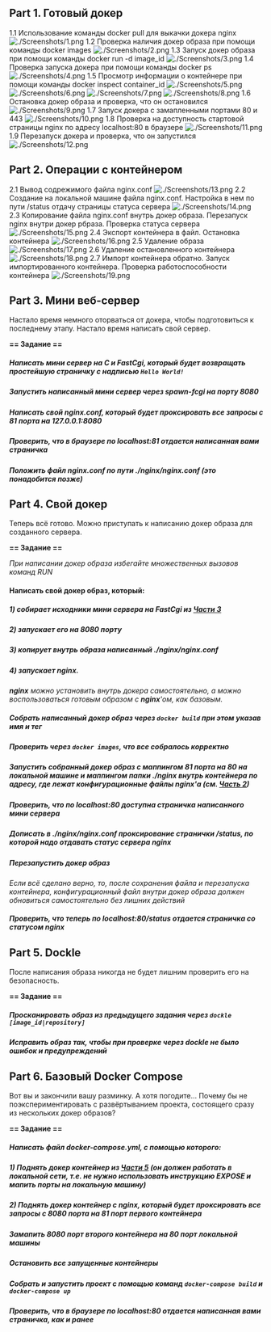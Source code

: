 ## Part 1. Готовый докер

1.1 Использование команды docker pull для выкачки докера nginx
![./Screenshots/1.png](./Screenshots/1.png)
1.2 Проверка наличия докер образа при помощи команды docker images
![./Screenshots/2.png](./Screenshots/2.png)
1.3 Запуск докер образа при помощи команды docker run -d image_id
![./Screenshots/3.png](./Screenshots/3.png)
1.4 Проверка запуска докера при помощи команды docker ps
![./Screenshots/4.png](./Screenshots/4.png)
1.5 Просмотр информации о контейнере при помощи команды docker inspect container_id
![./Screenshots/5.png](./Screenshots/5.png)
![./Screenshots/6.png](./Screenshots/6.png)
![./Screenshots/7.png](./Screenshots/7.png)
![./Screenshots/8.png](./Screenshots/8.png)
1.6 Остановка докер образа и проверка, что он остановился
![./Screenshots/9.png](./Screenshots/9.png)
1.7 Запуск докера с замапленными портами 80 и 443
![./Screenshots/10.png](./Screenshots/10.png)
1.8 Проверка на доступность стартовой страницы nginx по адресу localhost:80 в браузере
![./Screenshots/11.png](./Screenshots/11.png)
1.9 Перезапуск докера и проверка, что он запустился
![./Screenshots/12.png](./Screenshots/12.png)

## Part 2. Операции с контейнером

2.1 Вывод содрежимого файла nginx.conf
![./Screenshots/13.png](./Screenshots/13.png)
2.2 Создание на локальной машине файла nginx.conf. Настройка в нем по пути /status отдачу страницы статуса сервера
![./Screenshots/14.png](./Screenshots/14.png)
2.3 Копирование файла nginx.conf внутрь докер образа. Перезапуск nginx внутри докер рбраза. Проверка статуса сервера
![./Screenshots/15.png](./Screenshots/15.png)
2.4 Экспорт контейнера в файл. Остановка контейнера
![./Screenshots/16.png](./Screenshots/16.png)
2.5 Удаление образа
![./Screenshots/17.png](./Screenshots/17.png)
2.6 Удаление остановленного контейнера
![./Screenshots/18.png](./Screenshots/18.png)
2.7 Импорт контейнера обратно. Запуск импортированного контейнера. Проверка работоспособности контейнера
![./Screenshots/19.png](./Screenshots/19.png)

## Part 3. Мини веб-сервер

Настало время немного оторваться от докера, чтобы подготовиться к последнему этапу. Настало время написать свой сервер.

**== Задание ==**

##### Написать мини сервер на **C** и **FastCgi**, который будет возвращать простейшую страничку с надписью `Hello World!`
##### Запустить написанный мини сервер через *spawn-fcgi* на порту 8080
##### Написать свой *nginx.conf*, который будет проксировать все запросы с 81 порта на *127.0.0.1:8080*
##### Проверить, что в браузере по *localhost:81* отдается написанная вами страничка
##### Положить файл *nginx.conf* по пути *./nginx/nginx.conf* (это понадобится позже)

## Part 4. Свой докер

Теперь всё готово. Можно приступать к написанию докер образа для созданного сервера.

**== Задание ==**

*При написании докер образа избегайте множественных вызовов команд RUN*

#### Написать свой докер образ, который:
##### 1) собирает исходники мини сервера на FastCgi из [Части 3](#part-3-мини-веб-сервер)
##### 2) запускает его на 8080 порту
##### 3) копирует внутрь образа написанный *./nginx/nginx.conf*
##### 4) запускает **nginx**.
_**nginx** можно установить внутрь докера самостоятельно, а можно воспользоваться готовым образом с **nginx**'ом, как базовым._

##### Собрать написанный докер образ через `docker build` при этом указав имя и тег
##### Проверить через `docker images`, что все собралось корректно
##### Запустить собранный докер образ с маппингом 81 порта на 80 на локальной машине и маппингом папки *./nginx* внутрь контейнера по адресу, где лежат конфигурационные файлы **nginx**'а (см. [Часть 2](#part-2-операции-с-контейнером))
##### Проверить, что по localhost:80 доступна страничка написанного мини сервера
##### Дописать в *./nginx/nginx.conf* проксирование странички */status*, по которой надо отдавать статус сервера **nginx**
##### Перезапустить докер образ
*Если всё сделано верно, то, после сохранения файла и перезапуска контейнера, конфигурационный файл внутри докер образа должен обновиться самостоятельно без лишних действий*
##### Проверить, что теперь по *localhost:80/status* отдается страничка со статусом **nginx**

## Part 5. **Dockle**

После написания образа никогда не будет лишним проверить его на безопасность.

**== Задание ==**

##### Просканировать образ из предыдущего задания через `dockle [image_id|repository]`
##### Исправить образ так, чтобы при проверке через **dockle** не было ошибок и предупреждений

## Part 6. Базовый **Docker Compose**

Вот вы и закончили вашу разминку. А хотя погодите...
Почему бы не поэкспериментировать с развёртыванием проекта, состоящего сразу из нескольких докер образов?

**== Задание ==**

##### Написать файл *docker-compose.yml*, с помощью которого:
##### 1) Поднять докер контейнер из [Части 5](#part-5-инструмент-dockle) _(он должен работать в локальной сети, т.е. не нужно использовать инструкцию **EXPOSE** и мапить порты на локальную машину)_
##### 2) Поднять докер контейнер с **nginx**, который будет проксировать все запросы с 8080 порта на 81 порт первого контейнера
##### Замапить 8080 порт второго контейнера на 80 порт локальной машины

##### Остановить все запущенные контейнеры
##### Собрать и запустить проект с помощью команд `docker-compose build` и `docker-compose up`
##### Проверить, что в браузере по *localhost:80* отдается написанная вами страничка, как и ранее
